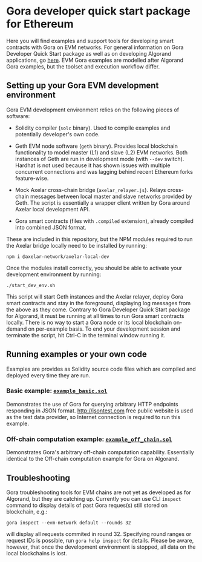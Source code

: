 # Gora developer quick start package for Ethereum

Here you will find examples and support tools for developing smart contracts with
Gora on EVM networks. For general information on Gora Developer Quick Start
package as well as on developing Algorand applications, go [here](https://github.com/GoraNetwork/developer-quick-start/README.md).
EVM Gora examples are modelled after Algorand Gora examples, but the toolset and
execution workflow differ.

## Setting up your Gora EVM development environment

Gora EVM development environment relies on the following pieces of software:

 * Solidity compiler (`solc` binary). Used to compile examples and potentially
   developer's own code.

 * Geth EVM node software (`geth` binary). Provides local blockchain
   functionality to model master (L1) and slave (L2) EVM networks. Both
   instances of Geth are run in development mode (with `--dev` switch).
   Hardhat is not used because it has shown issues with multiple concurrent
   connections and was lagging behind recent Ethereum forks feature-wise.

 * Mock Axelar cross-chain bridge (`axelar_relayer.js`). Relays cross-chain
   messages between local master and slave networks provided by Geth.
   The script is essentially a wrapper client written by Gora around Axelar
   local development API.

 * Gora smart contracts (files with `.compiled` extension), already compiled
   into combined JSON format.

These are included in this repository, but the NPM modules required to run the
Axelar bridge locally need to be installed by running:
```
npm i @axelar-network/axelar-local-dev
```

Once the modules install correctly, you should be able to activate your
development environment by running:
```
./start_dev_env.sh
```

This script will start Geth instances and the Axelar relayer, deploy Gora
smart contracts and stay in the foreground, displaying log messages from the
above as they come. Contrary to Gora Developer Quick Start package for Algorand,
it must be running at all times to run Gora smart contracts locally. There is no
way to start a Gora node or its local blockchain on-demand on per-example
basis. To end your development session and terminate the script, hit Ctrl-C in
the terminal window running it.

## Running examples or your own code

Examples are provides as Solidity source code files which are compiled and
deployed every time they are run.

### Basic example: [`example_basic.sol`](https://github.com/GoraNetwork/developer-quick-start/blob/main/evm/example_basic.sol "Example app on Github")

Demonstrates the use of Gora for querying arbitrary HTTP endpoints responding in
JSON format. <http://jsontest.com> free public website is used as the test data
provider, so Internet connection is required to run this example.

### Off-chain computation example: [`example_off_chain.sol`](https://github.com/GoraNetwork/developer-quick-start/blob/main/evm/example_offchain.sol "Example app on Github")

Demonstrates Gora's arbitrary off-chain computation capability. Essentially
identical to the Off-chain computation example for Gora on Algorand.

## Troubleshooting

Gora troubleshooting tools for EVM chains are not yet as developed as for Algorand,
but they are catching up. Currently you can use CLI `inspect` command to display
details of past Gora reques(s) still stored on blockchain, e.g.:
```
gora inspect --evm-network default --rounds 32
```
will display all requests commited in round 32. Specifying round ranges or
request IDs is possible, run `gora help inspect` for details. Please be aware,
however, that once the development environment is stopped, all data on the
local blockchains is lost.